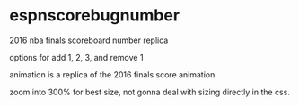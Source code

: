 # espnscorebugnumber
2016 nba finals scoreboard number replica

options for add 1, 2, 3, and remove 1

animation is a replica of the 2016 finals score animation

zoom into 300% for best size, not gonna deal with sizing directly in the css.

